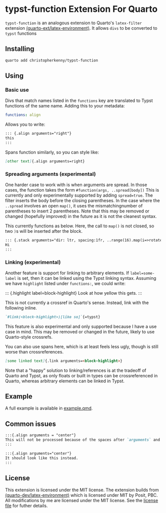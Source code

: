 # typst-function Extension For Quarto

`typst-function` is an analogous extension to Quarto's `latex-filter` extension [(quarto-ext/latex-environment)](https://github.com/quarto-ext/latex-environment).
It allows `divs` to be converted to `typst` functions

## Installing

```bash
quarto add christopherkenny/typst-function
```

## Using

### Basic use
Divs that match names listed in the `functions` key are translated to Typst functions of the same name.
Adding this to your metadata:

```yaml
functions: align
```

Allows you to write:

```md
::: {.align arguments="right"}
this
:::
```

Spans function similarly, so you can style like:

```md
[other text]{.align arguments=right}
```

### Spreading arguments (experimental)

One harder case to work with is when arguments are spread.
In those cases, the function takes the form `#function(args, ..spread[body])`
This is currently and only experimentally supported by adding `spread=true`.
The filter inserts the body before the closing parentheses. In the case where the `..spread` involves an open `map()`, it uses the mismatchingnumber of parentheses to insert 2 parentheses.
Note that this may be removed or changed (hopefully improved) in the future as it is not the cleanest syntax.

This currently functions as below.
Here, the call to `map()` is not closed, so two `)`s will be inserted after the block.

```md
::: {.stack arguments="dir: ltr, spacing:1fr, ..range(16).map(i=>rotate(24deg*i)" spread=true}
Hi
:::
```

### Linking (experimental)

Another feature is support for linking to arbitrary elements.
If `label=some-label` is set, then it can be linked using the Typst linking syntax.
Assuming we have `highlight` listed under `functions:`, we could write:

::: {.highlight label=block-highlight}
Look at how yellow this gets.
:::

This is not currently a crossref in Quarto's sense.
Instead, link with the following inline.

```md
`#link(<block-highlight>)[like so]`{=typst}
```

This feature is also experimental and only supported because I have a use case in mind.
This may be removed or changed in the future, likely to use Quarto-style crossrefs.

You can also use spans here, which is at least feels less ugly, though is still worse than crossreferences.

```md
[some linked text]{.link arguments=<block-highlight>}
```

Note that a "happy" solution to linking/references is at the tradeoff of Quarto and Typst, as only floats or built in types can be crossreferenced in Quarto, whereas arbitrary elements can be linked in Typst.

## Example

A full example is available in [example.qmd](example.qmd).

## Common issues

```md
:::{.align arguments = "center"}
This will not be processed because of the spaces after `arguments` and the `=` sign.
:::

:::{.align arguments="center"}
It should look like this instead.
:::
```

## License

This extension is licensed under the MIT license.
The extension builds from [(quarto-dev/latex-environment)](https://github.com/quarto-ext/latex-environment) which is licensed under MIT by Posit, PBC.
All modifications by me are licensed under the MIT license.
See the [license file](LICENSE) for futher details.
